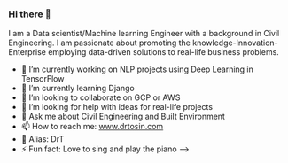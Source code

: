 ### Hi there 👋
I am a Data scientist/Machine learning Engineer with a background in Civil Engineering. I am passionate about promoting the knowledge-Innovation-Enterprise employing data-driven solutions to real-life business problems.  

- 🔭 I’m currently working on NLP projects using Deep Learning in TensorFlow 
- 🌱 I’m currently learning Django 
- 👯 I’m looking to collaborate on GCP or AWS
- 🤔 I’m looking for help with ideas for real-life projects
- 💬 Ask me about Civil Engineering and Built Environment
- 📫 How to reach me: www.drtosin.com
- 🤔 Alias: DrT
- ⚡ Fun fact: Love to sing and play the piano
-->
